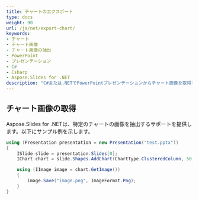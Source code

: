 ```yaml
---
title: チャートのエクスポート
type: docs
weight: 90
url: /ja/net/export-chart/
keywords:
- チャート
- チャート画像
- チャート画像の抽出
- PowerPoint
- プレゼンテーション
- C#
- Csharp
- Aspose.Slides for .NET
description: "C#または.NETでPowerPointプレゼンテーションからチャート画像を取得する"
---
```


## **チャート画像の取得**
Aspose.Slides for .NETは、特定のチャートの画像を抽出するサポートを提供します。以下にサンプル例を示します。

```c#
using (Presentation presentation = new Presentation("test.pptx"))
{
    ISlide slide = presentation.Slides[0];
    IChart chart = slide.Shapes.AddChart(ChartType.ClusteredColumn, 50, 50, 600, 400);

    using (IImage image = chart.GetImage())
    {
        image.Save("image.png", ImageFormat.Png);
    }
}
```